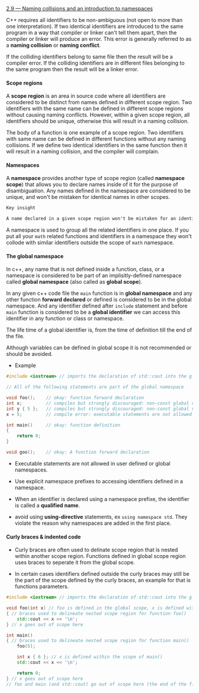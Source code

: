 [2.9 — Naming collisions and an introduction to namespaces](https://www.learncpp.com/cpp-tutorial/naming-collisions-and-an-introduction-to-namespaces/)

C++ requires all identifiers to be non-ambiguous (not open to more than one interpretation). If two identical identifiers are introduced to the same program in a way that compiler or linker can't tell them apart, then the compiler or linker will produce an error. This error is generally referred to as a **naming collision** or **naming conflict**.

If the colliding identifiers belong to same file then the result will be a compiler error. If the colliding identifiers are in different files belonging to the same program then the result will be a linker error.

#### Scope regions

A **scope region** is an area in source code where all identifiers are considered to be distinct from names defined in different scope region. Two identifiers with the same name can be defined in different scope regions without causing naming conflicts. However, within a given scope region, all identifiers should be unique, otherwise this will result in a naming collision.

The body of a function is one example of a scope region. Two identifiers with same name can be defined in different functions without any naming collisions. If we define two identical identifiers in the same function then it will result in a naming collision, and the compiler will complain.

#### Namespaces

A **namespace** provides another type of scope region (called **namespace scope**) that allows you to declare names inside of it for the purpose of disambiguation. Any names defined in the namespace are considered to be unique, and won't be mistaken for identical names in other scopes.


```markdown
Key insight

A name declared in a given scope region won't be mistaken for an identical name declared in a different scope.
```

A namespace is used to group all the related identifiers in one place. If you put all your `math` related functions and identifiers in a namespace they won't collode with similar identifiers outside the scope of `math` namespace.

#### The global namespace

In c++, any name that is not defined inside a function, class, or a namespace is considered to be part of an implisitly-defined namespace called **global namespace** (also called as **global scope**).

In any given c++ code file the `main` function is in **global namespace** and any other function **forward declared** or defined is considered to be in the global namespace. And any identifier defined after `include` statement and before `main` function is considered to be a **global identifier** we can access this identifier in any function or class or namespace.

The life time of a global identifier is, from the time of definition till the end of the file.

Although variables can be defined in global scope it is not recommended or should be avoided.

- Example

```c++
#include <iostream> // imports the declaration of std::cout into the global scope

// All of the following statements are part of the global namespace

void foo();    // okay: function forward declaration
int x;         // compiles but strongly discouraged: non-const global variable definition (without initializer)
int y { 5 };   // compiles but strongly discouraged: non-const global variable definition (with initializer)
x = 5;         // compile error: executable statements are not allowed in namespaces

int main()     // okay: function definition
{
    return 0;
}

void goo();    // okay: A function forward declaration
```
- Executable statements are not allowed in user defined or global namespaces.

- Use explicit namespace prefixes to accessing identifiers defined in a namespace.

- When an identifier is declared using a namespace prefixe, the identifier is called a **qualified name**.

- avoid using **using-directive** statements, ex `using namespace std`. They violate the reason why namespaces are added in the first place.


#### Curly braces & indented code

- Curly braces are often used to delinate scope region that is nested within another scope region. Functions defined in global scope region uses braces to seperate it from the global scope.

- In certain cases identifiers defined outside the curly braces may still be the part of the scope defined by the curly braces, an example for that is functions parameters.

```c++
#include <iostream> // imports the declaration of std::cout into the global scope

void foo(int x) // foo is defined in the global scope, x is defined within scope of foo()
{ // braces used to delineate nested scope region for function foo()
    std::cout << x << '\n';
} // x goes out of scope here

int main()
{ // braces used to delineate nested scope region for function main()
    foo(5);

    int x { 6 }; // x is defined within the scope of main()
    std::cout << x << '\n';

    return 0;
} // x goes out of scope here
// foo and main (and std::cout) go out of scope here (the end of the file)
```
